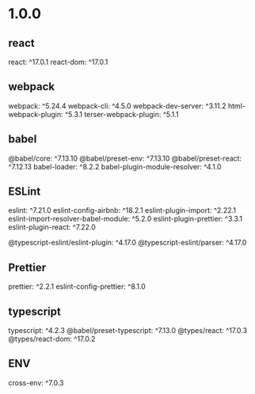 # 1.0.0
## react
react: ^17.0.1
react-dom: ^17.0.1
## webpack
webpack: ^5.24.4
webpack-cli: ^4.5.0
webpack-dev-server: ^3.11.2
html-webpack-plugin: ^5.3.1
terser-webpack-plugin: ^5.1.1
## babel
@babel/core: ^7.13.10
@babel/preset-env: ^7.13.10
@babel/preset-react: ^7.12.13
babel-loader: ^8.2.2
babel-plugin-module-resolver: ^4.1.0

## ESLint
eslint: ^7.21.0
eslint-config-airbnb: ^18.2.1
eslint-plugin-import: ^2.22.1
eslint-import-resolver-babel-module: ^5.2.0
eslint-plugin-prettier: ^3.3.1
eslint-plugin-react: ^7.22.0

@typescript-eslint/eslint-plugin: ^4.17.0
@typescript-eslint/parser: ^4.17.0

## Prettier
prettier: ^2.2.1
eslint-config-prettier: ^8.1.0

## typescript
typescript: ^4.2.3
@babel/preset-typescript: ^7.13.0
@types/react: ^17.0.3
@types/react-dom: ^17.0.2

## ENV
cross-env: ^7.0.3
